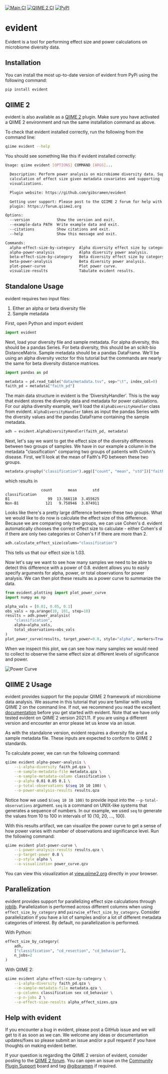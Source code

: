 [![Main CI](https://github.com/gibsramen/evident/actions/workflows/main.yml/badge.svg)](https://github.com/gibsramen/evident/actions/workflows/main.yml)
[![QIIME 2 CI](https://github.com/gibsramen/evident/actions/workflows/q2.yml/badge.svg)](https://github.com/gibsramen/evident/actions/workflows/q2.yml)
[![PyPI](https://img.shields.io/pypi/v/evident.svg)](https://pypi.org/project/evident)

# evident

Evident is a tool for performing effect size and power calculations on microbiome diversity data.

## Installation

You can install the most up-to-date version of evident from PyPi using the following command:

```bash
pip install evident
```

## QIIME 2

evident is also available as a [QIIME 2](https://qiime2.org/) plugin.
Make sure you have activated a QIIME 2 environment and run the same installation command as above.

To check that evident installed correctly, run the following from the command line:

```bash
qiime evident --help
```

You should see something like this if evident installed correctly:

```bash
Usage: qiime evident [OPTIONS] COMMAND [ARGS]...

  Description: Perform power analysis on microbiome diversity data. Supports
  calculation of effect size given metadata covariates and supporting
  visualizations.

  Plugin website: https://github.com/gibsramen/evident

  Getting user support: Please post to the QIIME 2 forum for help with this
  plugin: https://forum.qiime2.org

Options:
  --version            Show the version and exit.
  --example-data PATH  Write example data and exit.
  --citations          Show citations and exit.
  --help               Show this message and exit.

Commands:
  alpha-effect-size-by-category  Alpha diversity effect size by category.
  alpha-power-analysis           Alpha diversity power analysis.
  beta-effect-size-by-category   Beta diversity effect size by category.
  beta-power-analysis            Beta diversity power analysis.
  plot-power-curve               Plot power curve.
  visualize-results              Tabulate evident results.
```

## Standalone Usage

evident requires two input files:

1. Either an alpha or beta diversity file
2. Sample metadata

First, open Python and import evident

```python
import evident
```

Next, load your diversity file and sample metadata.
For alpha diversity, this should be a pandas Series.
For beta diversity, this should be an scikit-bio DistanceMatrix.
Sample metadata should be a pandas DataFrame.
We'll be using an alpha diversity vector for this tutorial but the commands are nearly the same for beta diversity distance matrices.

```python
import pandas as pd

metadata = pd.read_table("data/metadata.tsv", sep="\t", index_col=0)
faith_pd = metadata["faith_pd"]
```

The main data structure in evident is the 'DiversityHandler'.
This is the way that evident stores the diversity data and metadata for power calculations.
For our alpha diversity example, we'll load the `AlphaDiversityHandler` class from evident.
`AlphaDiversityHandler` takes as input the pandas Series with the diversity values and the pandas DataFrame containing the sample metadata.

```python
adh = evident.AlphaDiversityHandler(faith_pd, metadata)
```

Next, let's say we want to get the effect size of the diversity differences between two groups of samples.
We have in our example a column in the metadata "classification" comparing two groups of patients with Crohn's disease.
First, we'll look at the mean of Faith's PD between these two groups.

```python
metadata.groupby("classification").agg(["count", "mean", "std"])["faith_pd"]
```

which results in

```
                count       mean       std
classification
B1                 99  13.566110  3.455625
Non-B1            121   9.758946  3.874911
```

Looks like there's a pretty large difference between these two groups.
What we would like to do now is calculate the effect size of this difference.
Because we are comparing only two groups, we can use Cohen's d.
evident automatically chooses the correct effect size to calculate - either Cohen's d if there are only two categories or Cohen's f if there are more than 2.

```python
adh.calculate_effect_size(column="classification")
```

This tells us that our effect size is 1.03.

Now let's say we want to see how many samples we need to be able to detect this difference with a power of 0.8.
evident allows you to easily specify arguments for alpha, power, or total observations for power analysis.
We can then plot these results as a power curve to summarize the data.

```python
from evident.plotting import plot_power_curve
import numpy as np

alpha_vals = [0.01, 0.05, 0.1]
obs_vals = np.arange(10, 101, step=10)
results = adh.power_analysis(
    "classification",
    alpha=alpha_vals,
    total_observations=obs_vals
)
plot_power_curve(results, target_power=0.8, style="alpha", markers=True)
```

When we inspect this plot, we can see how many samples we would need to collect to observe the same effect size at different levels of significance and power.

![Power Curve](https://raw.githubusercontent.com/gibsramen/evident/main/imgs/power_curve.png)

## QIIME 2 Usage

evident provides support for the popular QIIME 2 framework of microbiome data analysis.
We assume in this tutorial that you are familiar with using QIIME 2 on the command line.
If not, we recommend you read the excellent [documentation](https://docs.qiime2.org/) before you get started with evident.
Note that we have only tested evident on QIIME 2 version 2021.11.
If you are using a different version and encounter an error please let us know via an issue.

As with the standalone version, evident requires a diversity file and a sample metadata file.
These inputs are expected to conform to QIIME 2 standards.

To calculate power, we can run the following command:

```bash
qiime evident alpha-power-analysis \
    --i-alpha-diversity faith_pd.qza \
    --m-sample-metadata-file metadata.qza \
    --m-sample-metadata-column classification \
    --p-alpha 0.01 0.05 0.1 \
    --p-total-observations $(seq 10 10 100) \
    --o-power-analysis-results results.qza
```

Notice how we used `$(seq 10 10 100)` to provide input into the `--p-total-observations` argument.
`seq` is a command on UNIX-like systems that generates a sequence of numbers.
In our example, we used `seq` to generate the values from 10 to 100 in intervals of 10 (10, 20, ..., 100).

With this results artifact, we can visualize the power curve to get a sense of how power varies with number of observations and significance level.
Run the following command:

```bash
qiime evident plot-power-curve \
    --i-power-analysis-results results.qza \
    --p-target-power 0.8 \
    --p-style alpha \
    --o-visualization power_curve.qzv
```

You can view this visualization at [view.qiime2.org](https://view.qiime2.org/) directly in your browser.

## Parallelization

evident provides support for parallelizing effect size calculations through [joblib](https://joblib.readthedocs.io/en/latest/parallel.html).
Parallelization is performed across different columns when using `effect_size_by_category` and `pairwise_effect_size_by_category`.
Consider parallelization if you have a lot of samples and/or a lot of different metadata categories of interest.
By default, no parallelization is performed.

With Python:

```python
effect_size_by_category(
    adh,
    ["classification", "cd_resection", "cd_behavior"],
    n_jobs=2
)
```

With QIIME 2:

```bash
qiime evident alpha-effect-size-by-category \
    --i-alpha-diversity faith_pd.qza \
    --m-sample-metadata-file metadata.qza \
    --p-columns classification sex cd_behavior \
    --p-n-jobs 2 \
    --o-effect-size-results alpha_effect_sizes.qza
```

## Help with evident

If you encounter a bug in evident, please post a GitHub issue and we will get to it as soon as we can.
We welcome any ideas or documentation updates/fixes so please submit an issue and/or a pull request if you have thoughts on making evident better.

If your question is regarding the QIIME 2 version of evident, consider posting to the [QIIME 2 forum](https://forum.qiime2.org/).
You can open an issue on the [Community Plugin Support](https://forum.qiime2.org/c/community-plugin-support/24) board and tag [@gibsramen](https://forum.qiime2.org/u/gibsramen) if required.
